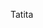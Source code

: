 
Tatita
<!--
## Hi there 👋. I am Octavio, BackEnd & System developer


- 🔭 I’m currently doing my 3rd year of informatic engineering course career at Cordoba's Catholic University, in Argentina.
- 🌱 I recognice myself as a perpetual student, in order to have a continuously learning purpouse, sticked to the roots, wheter be technical & human abbilities
- 🤔 I’m looking for aquire most of the knowledge available while doing my course career, moreover, split and recognice the two lines of it. Such as, in one hand
- regarding technical/'hard' skills, which are related to knowledged based on the use of different code languages (not to mention to master them), and in the other hand, those related with human/'soft' habilities, whereas group work, problem dealing & solving, creation of innovative & helpful ideas, among others, can be found with.
- 📖 I have been using C++ (which is where I have most time on, related to BackEnd). About FrontEnd and System managment development, I been learning with JavaScript, CSS, HTML, StarUML and Bizuit, respectively. 
- 📫 How to reach me: E-mail: octaviocarpineti@outlook.com

**OctavioCarpineti/OctavioCarpineti** is a ✨ _special_ ✨ repository because its `README.md` (this file) appears on your GitHub profile.

Here are some ideas to get you started:

- 💬 Ask me about ...
- ⚡ Fun fact: ...
-->
